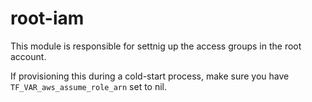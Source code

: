 # root-iam

This module is responsible for settnig up the access groups in the root account. 

If provisioning this during a cold-start process, make sure you have `TF_VAR_aws_assume_role_arn` set to nil.
